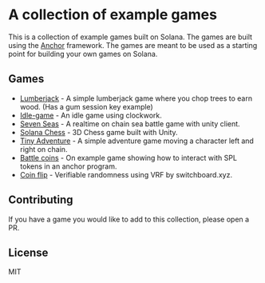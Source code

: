 # A collection of example games

This is a collection of example games built on Solana. The games are built using the [Anchor](https://project-serum.github.io/anchor/) framework. The games are meant to be used as a starting point for building your own games on Solana.

## Games

- [Lumberjack](./lumberjack/README.md) - A simple lumberjack game where you chop trees to earn wood. (Has a gum session key example)
- [Idle-game](./idle-game/README.md) - An idle game using clockwork.
- [Seven Seas](./seven-seas/README.md) - A realtime on chain sea battle game with unity client.
- [Solana Chess](https://github.com/magicblock-labs/Solana-Unity-Chess/blob/main/README.md) - 3D Chess game built with Unity.
- [Tiny Adventure](./tiny-adventure/README.md) - A simple adventure game moving a character left and right on chain. 
- [Battle coins](./battle-coins/README.md) - On example game showing how to interact with SPL tokens in an anchor program. 
- [Coin flip](./coin-flip/README.md) - Verifiable randomness using VRF by switchboard.xyz. 


## Contributing

If you have a game you would like to add to this collection, please open a PR.

## License

MIT

